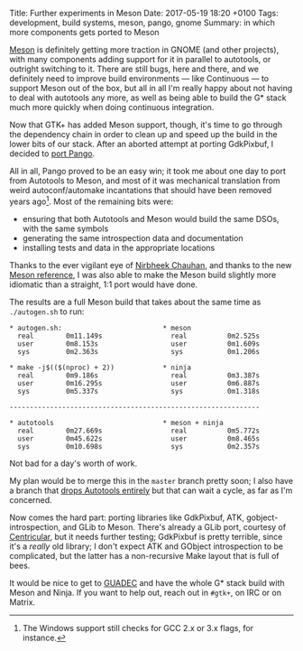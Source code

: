 Title: Further experiments in Meson
Date: 2017-05-19 18:20 +0100
Tags: development, build systems, meson, pango, gnome
Summary: in which more components gets ported to Meson

[Meson][meson-web] is definitely getting more traction in GNOME (and other
projects), with many components adding support for it in parallel to
autotools, or outright switching to it. There are still bugs, here and
there, and we definitely need to improve build environments — like
Continuous — to support Meson out of the box, but all in all I'm really
happy about not having to deal with autotools any more, as well as being
able to build the G\* stack much more quickly when doing continuous
integration.

Now that GTK+ has added Meson support, though, it's time to go through the
dependency chain in order to clean up and speed up the build in the lower
bits of our stack. After an aborted attempt at porting GdkPixbuf, I decided
to [port Pango](https://git.gnome.org/browse/pango/log/?h=wip/meson).

All in all, Pango proved to be an easy win; it took me about one day to port
from Autotools to Meson, and most of it was mechanical translation from
weird autoconf/automake incantations that should have been removed years
ago[^1]. Most of the remaining bits were:

 - ensuring that both Autotools and Meson would build the same
   DSOs, with the same symbols
 - generating the same introspection data and documentation
 - installing tests and data in the appropriate locations

Thanks to the ever vigilant eye of [Nirbheek Chauhan][nirbheek-blog], and
thanks to the new [Meson reference][meson-reference], I was also able to
make the Meson build slightly more idiomatic than a straight, 1:1 port would
have done.

The results are a full Meson build that takes about the same time as
`./autogen.sh` to run:

```
* autogen.sh:                         * meson
  real        0m11.149s                 real          0m2.525s
  user        0m8.153s                  user          0m1.609s
  sys         0m2.363s                  sys           0m1.206s

* make -j$(($(nproc) + 2))            * ninja
  real        0m9.186s                  real          0m3.387s
  user        0m16.295s                 user          0m6.887s
  sys         0m5.337s                  sys           0m1.318s

--------------------------------------------------------------

* autotools                           * meson + ninja
  real        0m27.669s                 real          0m5.772s
  user        0m45.622s                 user          0m8.465s
  sys         0m10.698s                 sys           0m2.357s
```

Not bad for a day's worth of work.

My plan would be to merge this in the `master` branch pretty soon; I also
have a branch that [drops Autotools entirely](https://git.gnome.org/browse/pango/log/?h=wip/meson-only)
but that can wait a cycle, as far as I'm concerned.

Now comes the hard part: porting libraries like GdkPixbuf, ATK,
gobject-introspection, and GLib to Meson. There's already a GLib port,
courtesy of [Centricular][centricular-web], but it needs further testing;
GdkPixbuf is pretty terrible, since it's a *really* old library; I don't
expect ATK and GObject introspection to be complicated, but the latter has a
non-recursive Make layout that is full of bees.

It would be nice to get to [GUADEC](https://2017.guadec.org) and have the
whole G\* stack build with Meson and Ninja. If you want to help out, reach
out in `#gtk+`, on IRC or on Matrix.

[^1]: The Windows support still checks for GCC 2.x or 3.x flags, for
  instance.

[meson-web]: http://mesonbuild.com
[meson-reference]: http://mesonbuild.com/Reference-manual.html
[nirbheek-blog]: http://blog.nirbheek.in/
[centricular-web]: http://www.centricular.com/
